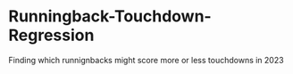 # Runningback-Touchdown-Regression
Finding which runnignbacks might score more or less touchdowns in 2023
